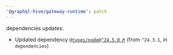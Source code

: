 ```yaml
---
'@graphql-hive/gateway-runtime': patch
---
```


dependencies updates: 

- Updated dependency [`@types/node@^24.5.0` ↗︎](https://www.npmjs.com/package/@types/node/v/24.5.0) (from `^24.3.1`, in `dependencies`)
